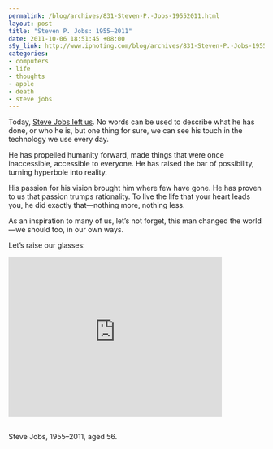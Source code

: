 ```yaml
--- 
permalink: /blog/archives/831-Steven-P.-Jobs-19552011.html
layout: post
title: "Steven P. Jobs: 1955–2011"
date: 2011-10-06 18:51:45 +08:00
s9y_link: http://www.iphoting.com/blog/archives/831-Steven-P.-Jobs-19552011.html
categories: 
- computers
- life
- thoughts
- apple
- death
- steve jobs
---
```

<!--<p><img src="http://24.media.tumblr.com/tumblr_lqhr46trpa1qz9917o1_500.png" alt="Image by Jonathan Mak" width="420"><br />
—<a onclick="_gaq.push(['_trackPageview', '/extlink/jmak.tumblr.com/post/9377189056']);"  href="http://jmak.tumblr.com/post/9377189056">Jonathan Mak</a></p>-->

<p>Today, <a onclick="_gaq.push(['_trackPageview', '/extlink/www.apple.com/stevejobs/']);"  href="http://www.apple.com/stevejobs/">Steve Jobs left us</a>. No words can be used to describe what he has done, or who he is, but one thing for sure, we can see his touch in the technology we use every day.</p>

<p>He has propelled humanity forward, made things that were once inaccessible, accessible to everyone. He has raised the bar of possibility, turning hyperbole into reality.</p>

<p>His passion for his vision brought him where few have gone. He has proven to us that passion trumps rationality. To live the life that your heart leads you, he did exactly that—nothing more, nothing less.</p>

<p>As an inspiration to many of us, let&#8217;s not forget, this man changed the world—we should too, in our own ways.</p>

<p>Let&#8217;s raise our glasses:<br /></p>

<iframe width="420" height="315" src="http://www.youtube-nocookie.com/embed/8rwsuXHA7RA?rel=0" frameborder="0" allowfullscreen></iframe>

<p><br />
Steve Jobs, 1955–2011, aged 56.</p>
